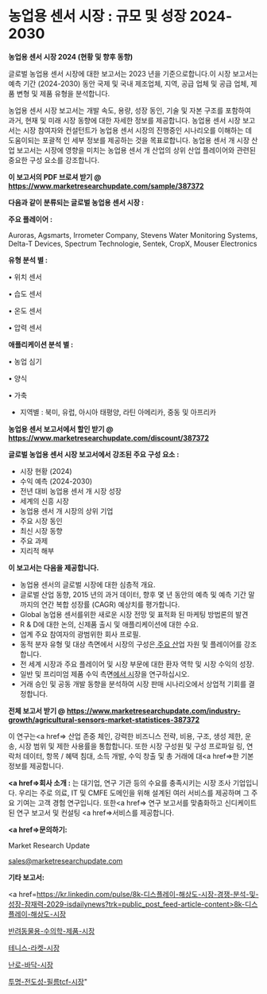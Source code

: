 # 농업용 센서 시장 : 규모 및 성장 2024-2030

<strong>농업용 센서 시장 2024 (현황 및 향후 동향)</strong>

글로벌 농업용 센서 시장에 대한 보고서는 2023 년을 기준으로합니다.이 시장 보고서는 예측 기간 (2024-2030) 동안 국제 및 국내 제조업체, 지역, 공급 업체 및 공급 업체, 제품 변형 및 제품 유형을 분석합니다.

농업용 센서 시장 보고서는 개발 속도, 용량, 성장 동인, 기술 및 자본 구조를 포함하여 과거, 현재 및 미래 시장 동향에 대한 자세한 정보를 제공합니다. 농업용 센서 시장 보고서는 시장 참여자와 컨설턴트가 농업용 센서 시장의 진행중인 시나리오를 이해하는 데 도움이되는 포괄적 인 세부 정보를 제공하는 것을 목표로합니다. 농업용 센서 개 시장 산업 보고서는 시장에 영향을 미치는 농업용 센서 개 산업의 상위 산업 플레이어와 관련된 중요한 구성 요소를 강조합니다.



<strong>이 보고서의 PDF 브로셔 받기 @ <a href=https://www.marketresearchupdate.com/sample/387372>https://www.marketresearchupdate.com/sample/387372</a></strong>



<strong>다음과 같이 분류되는 글로벌 농업용 센서 시장 :</strong>



<strong>주요 플레이어 :</strong>

Auroras, Agsmarts, Irrometer Company, Stevens Water Monitoring Systems, Delta-T Devices, Spectrum Technologie, Sentek, CropX, Mouser Electronics



<strong>유형 분석 별 :</strong>

• 위치 센서

• 습도 센서

• 온도 센서

• 압력 센서



<strong>애플리케이션 분석 별 :</strong>

• 농업 심기

• 양식

• 가축

<ul>
  <li>지역별 : 북미, 유럽, 아시아 태평양, 라틴 아메리카, 중동 및 아프리카</li>
</ul>


<strong>농업용 센서 보고서에서 할인 받기 @ <a href=https://www.marketresearchupdate.com/discount/387372>https://www.marketresearchupdate.com/discount/387372</a></strong>



<strong>글로벌 농업용 센서 시장 보고서에서 강조된 주요 구성 요소 :</strong>
<ul>
  <li>시장 현황 (2024)</li>
  <li>수익 예측 (2024-2030)</li>
  <li>전년 대비 농업용 센서 개 시장 성장</li>
  <li>세계의 신흥 시장</li>
  <li>농업용 센서 개 시장의 상위 기업</li>
  <li>주요 시장 동인</li>
  <li>최신 시장 동향</li>
  <li>주요 과제</li>
  <li>지리적 해부</li>
</ul>


<strong>이 보고서는 다음을 제공합니다.</strong>
<ul>
  <li>농업용 센서의 글로벌 시장에 대한 심층적 개요.</li>
  <li>글로벌 산업 동향, 2015 년의 과거 데이터, 향후 몇 년 동안의 예측 및 예측 기간 말까지의 연간 복합 성장률 (CAGR) 예상치를 평가합니다.</li>
  <li>Global 농업용 센서를위한 새로운 시장 전망 및 표적화 된 마케팅 방법론의 발견</li>
  <li>R &amp; D에 대한 논의, 신제품 출시 및 애플리케이션에 대한 수요.</li>
  <li>업계 주요 참여자의 광범위한 회사 프로필.</li>
  <li>동적 분자 유형 및 대상 측면에서 시장의 구성은<a href=> 주요 산</a>업 자원 및 플레이어를 강조합니다.</li>
  <li>전 세계 시장과 주요 플레이어 및 시장 부문에 대한 환자 역학 및 시장 수익의 성장.</li>
  <li>일반 및 프리미엄 제품 수익 측면<a href=>에서 시</a>장을 연구하십시오.</li>
  <li>거래 승인 및 공동 개발 동향을 분석하여 시장 판매 시나리오에서 상업적 기회를 결정합니다.</li>
</ul>



<strong>전체 보고서 받기 @ <a href=https://www.marketresearchupdate.com/industry-growth/agricultural-sensors-market-statistices-387372>https://www.marketresearchupdate.com/industry-growth/agricultural-sensors-market-statistices-387372</a></strong>

이 연구는<a href=> 산업 존중</a> 체인, 강력한 비즈니스 전략, 비용, 구조, 생성 제한, 운송, 시장 범위 및 제한 사용률을 통합합니다. 또한 시장 구성원 및 구성 프로파일 링, 연락처 데이터, 항목 / 혜택 침대, 소득 개발, 수익 창출 및 총 거래에 대<a href=>한 기본 </a>정보를 제공합니다.



<strong><a href=>회사 소</a>개 :</strong>
는 대기업, 연구 기관 등의 수요를 충족시키는 시장 조사 기업입니다. 우리는 주로 의료, IT 및 CMFE 도메인을 위해 설계된 여러 서비스를 제공하며 그 주요 기여는 고객 경험 연구입니다. 또한<a href=> 연구 보</a>고서를 맞춤화하고 신디케이트 된 연구 보고서 및 컨설팅 <a href=>서비스</a>를 제공합니다.



<strong><a href=>문의하기:</a></strong>

Market Research Update

sales@marketresearchupdate.com



<strong>기타 보고서:</strong>

<a href=https://kr.linkedin.com/pulse/8k-디스플레이-해상도-시장-경쟁-분석-및-성장-잠재력-2029-isdailynews?trk=public_post_feed-article-content>8k-디스플레이-해상도-시장</a>

<a href=https://www.linkedin.com/pulse/반려동물용-수의학-제품-시장-현재-및-미래-성장-2029-data-dive-diaries-24-analysis/>반려동물용-수의학-제품-시장</a>

<a href=https://www.linkedin.com/pulse/테니스-라켓-시장-경쟁-분석-및-성장-잠재력-2029-data-dive-diaries-24-analysis-pyzaf/>테니스-라켓-시장</a>

<a href=https://www.linkedin.com/pulse/난로-바닥-시장-규모-및-성장-2023-market-matrix-musings-analysis-pqn9f/>난로-바닥-시장</a>

<a href=https://www.linkedin.com/pulse/투명-전도성-필름tcf-시장-세분화-연구-및-목표-고객2030년-evzfc/>투명-전도성-필름tcf-시장</a>"
